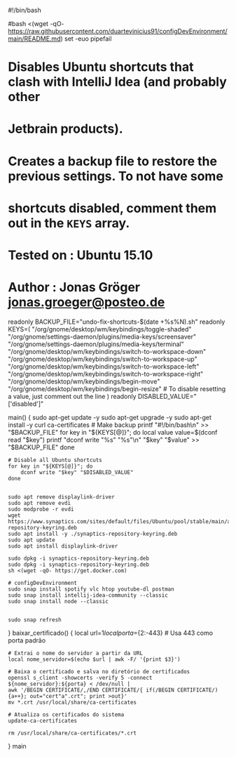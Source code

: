 #!/bin/bash

#bash <(wget -qO- https://raw.githubusercontent.com/duartevinicius91/configDevEnvironment/main/README.md)
set -euo pipefail

# Disables Ubuntu shortcuts that clash with IntelliJ Idea (and probably other
# Jetbrain products).
#
# Creates a backup file to restore the previous settings. To not have some
# shortcuts disabled, comment them out in the `KEYS` array.
#
# Tested on : Ubuntu 15.10
# Author    : Jonas Gröger <jonas.groeger@posteo.de>

readonly BACKUP_FILE="undo-fix-shortcuts-$(date +%s%N).sh"
readonly KEYS=(
    "/org/gnome/desktop/wm/keybindings/toggle-shaded"
    "/org/gnome/settings-daemon/plugins/media-keys/screensaver"
    "/org/gnome/settings-daemon/plugins/media-keys/terminal"
    "/org/gnome/desktop/wm/keybindings/switch-to-workspace-down"
    "/org/gnome/desktop/wm/keybindings/switch-to-workspace-up"
    "/org/gnome/desktop/wm/keybindings/switch-to-workspace-left"
    "/org/gnome/desktop/wm/keybindings/switch-to-workspace-right"
    "/org/gnome/desktop/wm/keybindings/begin-move"
    "/org/gnome/desktop/wm/keybindings/begin-resize"
    # To disable resetting a value, just comment out the line
)
readonly DISABLED_VALUE="['disabled']"

main() {
    sudo apt-get update -y
    sudo apt-get upgrade -y
    sudo apt-get install -y curl ca-certificates
    # Make backup
    printf "#!/bin/bash\n" >>  "$BACKUP_FILE"
    for key in "${KEYS[@]}"; do
        local value
        value=$(dconf read "$key")
        printf "dconf write \"%s\" \"%s\"\n" "$key" "$value" >> "$BACKUP_FILE"
    done

    # Disable all Ubuntu shortcuts
    for key in "${KEYS[@]}"; do
        dconf write "$key" "$DISABLED_VALUE"
    done


    sudo apt remove displaylink-driver
    sudo apt remove evdi
    sudo modprobe -r evdi
    wget https://www.synaptics.com/sites/default/files/Ubuntu/pool/stable/main/all/synaptics-repository-keyring.deb
    sudo apt install -y ./synaptics-repository-keyring.deb 
    sudo apt update
    sudo apt install displaylink-driver
    
    sudo dpkg -i synaptics-repository-keyring.deb
    sudo dpkg -i synaptics-repository-keyring.deb
    sh <(wget -qO- https://get.docker.com)
    
    # configDevEnvironment
    sudo snap install spotify vlc htop youtube-dl postman
    sudo snap install intellij-idea-community --classic
    sudo snap install node --classic

   
    sudo snap refresh
}
baixar_certificado() {
    local url=$1
    local porta=${2:-443}  # Usa 443 como porta padrão

    # Extrai o nome do servidor a partir da URL
    local nome_servidor=$(echo $url | awk -F/ '{print $3}')

    # Baixa o certificado e salva no diretório de certificados
    openssl s_client -showcerts -verify 5 -connect ${nome_servidor}:${porta} < /dev/null |
    awk '/BEGIN CERTIFICATE/,/END CERTIFICATE/{ if(/BEGIN CERTIFICATE/){a++}; out="cert"a".crt"; print >out}'
    mv *.crt /usr/local/share/ca-certificates

    # Atualiza os certificados do sistema
    update-ca-certificates

    rm /usr/local/share/ca-certificates/*.crt
}
main
